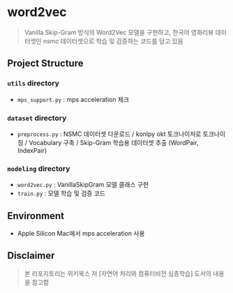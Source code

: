 # word2vec
> Vanilla Skip-Gram 방식의 Word2Vec 모델을 구현하고, 한국어 영화리뷰 데이터셋인 nsmc 데이터셋으로 학습 및 검증하는 코드를 담고 있음

## Project Structure
### `utils` directory
- `mps_support.py` : mps acceleration 체크
### `dataset` directory
- `preprocess.py` : NSMC 데이터셋 다운로드 / konlpy okt 토크나이저로 토크나이징 / Vocabulary 구축 / Skip-Gram 학습용 데이터셋 추출 (WordPair, IndexPair)
### `modeling` directory
- `word2vec.py` : VanillaSkipGram 모델 클래스 구현
- `train.py` : 모델 학습 및 검증 코드


## Environment
- Apple Silicon Mac에서 mps acceleration 사용

## Disclaimer
> 본 리포지토리는 위키북스 저 [자연어 처리와 컴퓨터비전 심층학습] 도서의 내용을 참고함